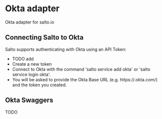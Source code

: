 # Okta adapter

Okta adapter for salto.io

## Connecting Salto to Okta 

Salto supports authenticating with Okta using an API Token:

- TODO add
- Create a new token
- Connect to Okta with the command 'salto service add okta' or 'salto service login okta'.
- You will be asked to provide the Okta Base URL (e.g. https://<something>.okta.com/) and the token you created.

## Okta Swaggers

TODO
